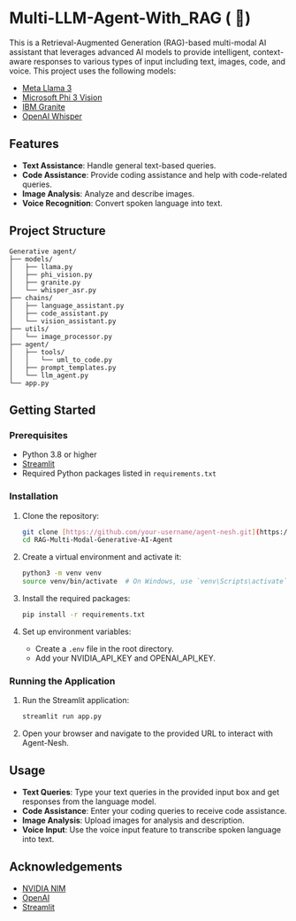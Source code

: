 # Multi-LLM-Agent-With_RAG ( 🤖)

This is a Retrieval-Augmented Generation (RAG)-based multi-modal AI assistant that leverages advanced AI models to provide intelligent, context-aware responses to various types of input including text, images, code, and voice. This project uses the following models:

- [Meta Llama 3](https://build.nvidia.com/explore/discover#llama3-70b)
- [Microsoft Phi 3 Vision](https://build.nvidia.com/microsoft/phi-3-vision-128k-instruct)
- [IBM Granite](https://build.nvidia.com/explore/discover#granite-34b-code-instruct)
- [OpenAI Whisper](https://openai.com/research/whisper/)

## Features

- **Text Assistance**: Handle general text-based queries.
- **Code Assistance**: Provide coding assistance and help with code-related queries.
- **Image Analysis**: Analyze and describe images.
- **Voice Recognition**: Convert spoken language into text.

## Project Structure

```
Generative agent/
├── models/
│   ├── llama.py
│   ├── phi_vision.py
│   ├── granite.py
│   └── whisper_asr.py
├── chains/
│   ├── language_assistant.py
│   ├── code_assistant.py
│   └── vision_assistant.py
├── utils/
│   └── image_processor.py
├── agent/
│   ├── tools/
│   │   └── uml_to_code.py
│   ├── prompt_templates.py
│   └── llm_agent.py
└── app.py
```

## Getting Started

### Prerequisites

- Python 3.8 or higher
- [Streamlit](https://streamlit.io/)
- Required Python packages listed in `requirements.txt`

### Installation

1. Clone the repository:
    ```sh
    git clone [https://github.com/your-username/agent-nesh.git](https://github.com/ganeshnehru/RAG-Multi-Modal-Generative-AI-Agent.git)
    cd RAG-Multi-Modal-Generative-AI-Agent
    ```

2. Create a virtual environment and activate it:
    ```sh
    python3 -m venv venv
    source venv/bin/activate  # On Windows, use `venv\Scripts\activate`
    ```

3. Install the required packages:
    ```sh
    pip install -r requirements.txt
    ```

4. Set up environment variables:
    - Create a `.env` file in the root directory.
    - Add your NVIDIA_API_KEY and OPENAI_API_KEY.

### Running the Application

1. Run the Streamlit application:
    ```sh
    streamlit run app.py
    ```

2. Open your browser and navigate to the provided URL to interact with Agent-Nesh.

## Usage

- **Text Queries**: Type your text queries in the provided input box and get responses from the language model.
- **Code Assistance**: Enter your coding queries to receive code assistance.
- **Image Analysis**: Upload images for analysis and description.
- **Voice Input**: Use the voice input feature to transcribe spoken language into text.


## Acknowledgements

- [NVIDIA NIM](https://www.nvidia.com/en-us/ai/)
- [OpenAI](https://openai.com/)
- [Streamlit](https://streamlit.io/)

